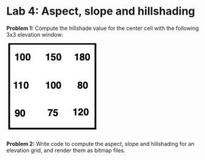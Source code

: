 # Lab 4:  Aspect, slope and hillshading 


__Problem 1:__ Compute the hillshade value for the center cell with the following 3x3 elevation window: 

![](hillshade.png)

__Problem 2:__ Write code to compute the aspect, slope and hillshading for an elevation grid, and render them as bitmap files. 
